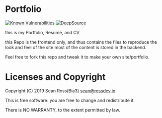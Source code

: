 # Portfolio

[![Known Vulnerabilities](https://snyk.io/test/github/Bia3/Portfolio/badge.svg)](https://snyk.io/test/github/Bia3/Portfolio)
[![DeepSource](https://deepsource.io/gh/Bia3/Portfolio.svg/?label=active+issues&show_trend=true&token=SFuiXA_Mgy4z8hJKEYxC4fZC)](https://deepsource.io/gh/Bia3/Portfolio/?ref=repository-badge)

this is my Portfolio, Resume, and CV

this Repo is the frontend only, and thus contains the files to reproduce
the look and feel of the site most of the content is stored in the backend.

Feel free to fork this repo and tweak it to make your own site/portfolio.

# Licenses and Copyright

Copyright (C) 2019 Sean Ross(Bia3) [sean@rossdev.io](mailto:sean@rossdev.io?Subject=Porfolio%20Copyright%20Questions?)

This is free software: you are free to change and redistribute it.

There is NO WARRANTY, to the extent permitted by law.
